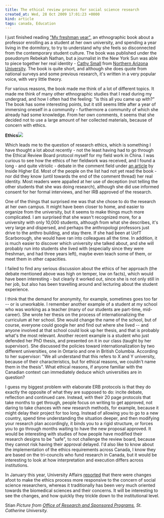 ```yaml
---
title: The ethical review process for social science research
created_at: Wed, 28 Oct 2009 17:01:23 +0000
kind: article
tags: canada, Education
---
```


I just finished reading ["My freshman
year"](http://www.amazon.com/My-Freshman-Year-Professor-Becoming/dp/0801443970),
an ethnographic book about a professor enrolling as a student at her own
university, and spending a year living in the dormitory, to try to
understand why she feels so disconnected from the contemporary student
culture. The book was published under the pseudonym Rebekah Nathan, but
a journalist in the New York Sun was able to piece together her real
identity - [Cathy
Small](http://home.nau.edu/sbs/anthro/faculty/small.asp) from [Northern
Arizona University](http://www.nau.edu/). The book is quite short, and
although she does quote from national surveys and some previous
research, it's written in a very popular voice, with very little theory.

For various reasons, the book made me think of a lot of different
topics. It made me think of many other ethnographic studies that I read
during my undergrad, and how I often had the feeling: "is this all you
came up with?" The book has some interesting points, but it still seems
little after a year of immersing oneself in a community - furthermore a
community of which she already had some knowledge. From her own
comments, it seems that she decided not to use a large amount of her
collected materials, because of concern with ethics.

**Ethics**![](http://minerva.stkate.edu/offices/administrative/orsp.nsf/files/logo/$file/irb_logo.jpg)

Which leads me to the question of research ethics, which is something I
have thought a lot about recently - not the least having had to go
through the Ethical Review Board protocol myself for my field work in
China. I was curious to see how the ethics of her fieldwork was
received, and I found a long - and quite vitriolic - debate in the
comment field under [an
article](http://www.insidehighered.com/news/2005/07/13/frosh) by Inside
Higher Ed. Most of the people on the list had not yet read the book -
nor did they know (until towards the end of the comment thread) her real
identity. Most readers were appalled at her use of deception (not
telling the other students that she was doing research), although she
did use informed consent for her formal interviews, and her IRB approved
of the research.

One of the things that surprised me was that she chose to do the
research at her own campus. It might have been closer to home, and
easier to organize from the university, but it seems to make things much
more complicated. I am surprised that she wasn't recognized more, for a
university with only 10,000 students, although from what she describes,
it's very large and dispersed, and perhaps the anthropologi professors
just drive to the anthro building, and stay there. If she had been at
UofT Scarborough, she would have ran into colleagues all the time. In
addition, it is much easier to discover which university she talked
about, and she will probably run into students she lived with
(especially since they were freshman, and had three years left), maybe
even teach some of them, or meet them in other capacities.

I failed to find any serious discussion about the ethics of her approach
(the debate mentioned above was high on temper, low on facts), which
would have been interesting - but clearly it worked out, since she is
not only still in her job, but also has been travelling around and
lecturing about the student experience.

I think that the demand for anonymity, for example, sometimes goes too
far -- or is unworkable. I remember another example of a student at my
school who was working as a teacher (many of our students are part-time,
mid-career). She wrote her thesis on the process of internationalizing
the curriculum at her school. She would change the name of the school,
but of course, everyone could google her and find out where she lived --
and anyone involved at that school could look up her thesis, and that is
probably what's the most relevant. Another recent example is a student
who just defended her PhD thesis, and presented on it in our class
(taught by her supervisor). She discussed the policies toward
internationalization by two different universities, one in Ontario and
one in British Columbia. According to her supervisor: "We all understand
that this refers to X and Y university, because of their
characteristics, but for ethical reasons, we couldn't name them in the
thesis". What ethical reasons, if anyone familiar with the Canadian
context can immediately deduce which universities are in question?

I guess my biggest problem with elaborate ERB protocols is that they do
exactly the opposite of what they are supposed to do: incite debate,
reflection and continued care. Instead, with their 20 page protocols
that take months to get through, people focus on writing to get
approved, not daring to take chances with new research methods, for
example, because it might delay their project for too long. Instead of
allowing you to go to a new country, spend time understanding the
situation deeper, and then modifying your research plan accordingly, it
binds you to a rigid structure, or forces you to go through months
waiting to have the new proposal approved. It would be interesting with
studies of how people have modified their research designs to be "safe",
to not challenge the review board, because they cannot risk having their
approval delayed. I'd also like to know about the implementation of the
ethics requirements across Canada, I know they are based on the
tri-councils who fund research in Canada, but it would be interesting to
look at how interpretation and execution differs across institutions.

In January this year, University Affairs
[reported](http://www.universityaffairs.ca/major-changes-proposed-for-research-that-involves-humans.aspx)
that there were changes afoot to make the ethics process more responsive
to the concern of social science researchers, whereas it traditionally
has been very much oriented towards the biomedical sciences and their
concerns. It will be interesting to see the changes, and how quickly
they trickle down to the institutional level.

Stian *Picture from [Office of Research and Sponsored
Programs](http://minerva.stkate.edu/offices/administrative/orsp.nsf),
St. Catherine University.*
